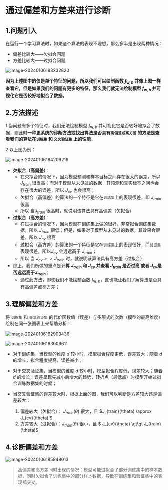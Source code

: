 # 通过偏差和方差来进行诊断

## 1.问题引入

在运行一个学习算法时，如果这个算法的表现不理想，那么多半是出现两种情况：

- 偏差比较大——欠拟合问题
- 方差比较大——过拟合问题

![image-20240106183232820](C:\Users\chen\AppData\Roaming\Typora\typora-user-images\image-20240106183232820.png)

**因为上述图中的仅是单个特征的问题，所以我们可以绘制函数 $f_{\mathbf{w},b}$ 并像上图一样查看它，但是如果我们的问题有更多的特征，那么我们就无法绘制模型 $f_{\mathbf{w},b}$ 并可视化它是否较好地拟合了数据。**



## 2.方法描述

1.当问题有多个特征时，我们无法绘制模型 $f_{\mathbf{w},b}$ 并可视化它是否较好地拟合了数据，则此时**一种更系统的诊断方法或找出算法是否具有`高偏差或高方差` 的方法是查看我们的算法在`训练集` 和 `交叉验证集` 上的性能**。

2.以上图为例：

![image-20240106184209219](C:\Users\chen\AppData\Roaming\Typora\typora-user-images\image-20240106184209219.png)

- **欠拟合（高偏差）**：
  - 在欠拟合的情况下，因为模型预测和样本目标之间存在很大的误差，所以 $J_{train}$ 很很高；而对于模型从未见过的数据，其预测和真实标签之间也会存在很大的误差，所以 $J_{cv}$ 也会很高；
  - 欠拟合（高偏差）的算法的一个特征是它在`训练集`上的表现很差，即 $J_{train}$ 很高
  - 所以 当$J_{train}$ 很高时，就说明该算法具有高偏差（欠拟合）
- **过拟合（高方差）**：
  - 在过拟合的情况下，因为模型在训练集上做的很好，非常拟合训练集数据，所以 $J_{train}$ 很低；但是，如果对于模型从未见过的数据，其效果会很差，所以 $J_{cv}$ 很高
  - 过拟合（高方差）的算法的一个特征是它在`训练集`上的表现很好，而`验证集`表现很差，所以$J_{cv}$ 会远远高于 $J_{train}$；
  - 所以 当 $J_{cv} \gt \gt J_{train}$ 时，就说明该算法具有高方差（过拟合）
- 综上，我们所做的重点是**计算 $J_{train}$ 和 $J_{cv}$ 并查看 $J_{train}$ 是否过高 或者 $J_{cv}$是否远远高于$J_{train}$**；
  - 通过此方法，即使我们不能绘制函数 $f_{\mathbf{w},b}$，这也能让我们了解算法是否具有高偏差或高方差；



## 3.理解偏差和方差

 将 `训练集` 和 `交叉验证集` 的代价函数值（误差）与多项式的次数（模型的最高维度）绘制在同一张图表上来帮助分析：

![image-20240106162903436](C:\Users\chen\AppData\Roaming\Typora\typora-user-images\image-20240106162903436.png)

![image-20240106163009611](C:\Users\chen\AppData\Roaming\Typora\typora-user-images\image-20240106163009611.png)

- 对于训练集，当模型的维度 $d$ 较小时，模型拟合程度更低，误差较大；随着 $d$ 的增长，拟合程度提高，误差减小；

- 对于交叉验证集，当模型的维度 $d$ 较小时，模型拟合程度低，误差较大；随着 $d$ 的增长，误差呈现先减小后增大的趋势，转折点（最低点）时模型开始过拟合训练数据集的时候；
- 当交叉验证集的误差较大时，根据上面的图，我们可以判断是方差较大还是偏差较大：
  1. 偏差较大（欠拟合）： $J_{train}(\theta)$ 很大，且 $J_{train}(\theta) \approx J_{cv}(\theta)  $
  2. 方差较大（过拟合）：$J_{train}(\theta)$ 很小，且 $ J_{cv}(\theta) \gt\gt J_{train}(\theta)$



## 4.诊断偏差和方差

![image-20240106185948013](C:\Users\chen\AppData\Roaming\Typora\typora-user-images\image-20240106185948013.png)



> 高偏差和高方差同时出现的情况：模型可能过拟合了部分训练集中的样本数据，同时欠拟合了训练集中的部分样本数据，导致在训练集和验证集中的表现都交叉。
